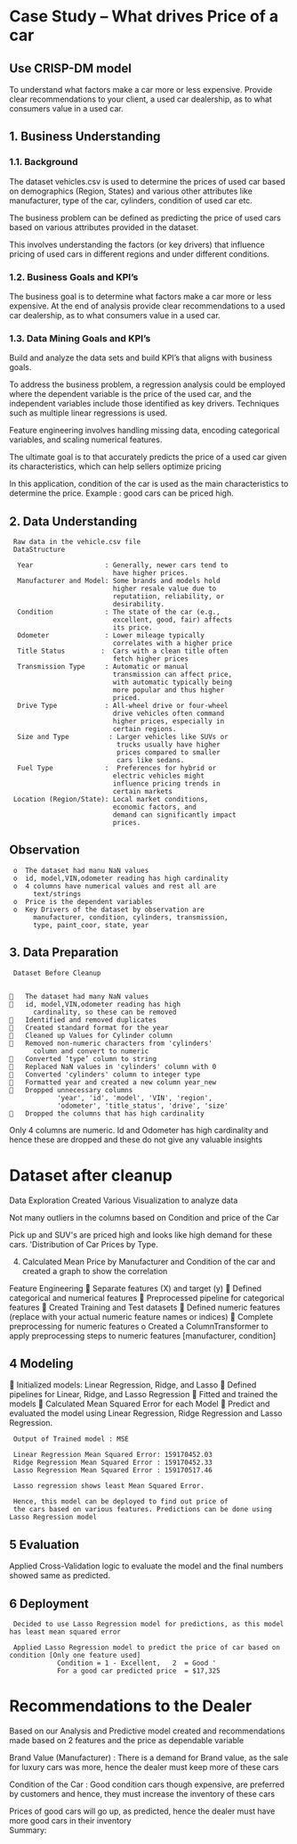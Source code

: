 # Case Study – What drives Price of a car

## Use CRISP-DM model 
	
To understand what factors make a car more or less expensive.
Provide clear recommendations to your client, a used car dealership, as to what consumers value in a used car.

##  1.	Business Understanding
### 1.1.	Background
The dataset vehicles.csv is used to determine the prices of used car based on demographics (Region, States) and various other attributes like manufacturer, type of the car, cylinders, condition of used car etc.

The business problem can be defined as predicting the price of used cars based on various attributes provided in the dataset. 

This involves understanding the factors (or key drivers) that influence pricing of used cars in different regions and under different conditions.

### 1.2.	Business Goals and KPI’s
The business goal is to determine what factors make a car more or less expensive. At the end of analysis provide clear recommendations to a used car dealership, as to what consumers value in a used car.

### 1.3.	Data Mining Goals and KPI’s
Build and analyze the data sets and build KPI’s that aligns with business goals.

To address the business problem, a regression analysis could be employed where the dependent variable is the price of the used car, and the independent variables include those identified as key drivers. Techniques such as multiple linear regressions is used.

Feature engineering involves handling missing data, encoding categorical variables, and  scaling numerical features.

The ultimate goal is to that accurately predicts the price of a used car given its characteristics, which can help sellers optimize pricing
 
 In this application, condition of the car is used as the main characteristics to determine the price. Example : good cars can be priced high.

## 2.	Data Understanding 
     Raw data in the vehicle.csv file
     DataStructure

      Year                  : Generally, newer cars tend to
                              have higher prices.
      Manufacturer and Model: Some brands and models hold 
                              higher resale value due to
                              reputatiion, reliability, or  
                              desirability.
      Condition             : The state of the car (e.g.,
                              excellent, good, fair) affects 
                              its price.
      Odometer              : Lower mileage typically 
                              correlates with a higher price 
      Title Status		   :  Cars with a clean title often
                              fetch higher prices
      Transmission Type     : Automatic or manual 
                              transmission can affect price,
                              with automatic typically being 
                              more popular and thus higher
                              priced.
      Drive Type            : All-wheel drive or four-wheel  
                              drive vehicles often command 
                              higher prices, especially in 
                              certain regions.
      Size and Type          : Larger vehicles like SUVs or 
                               trucks usually have higher 
                               prices compared to smaller
                               cars like sedans.
      Fuel Type             :  Preferences for hybrid or 
                              electric vehicles might 
                              influence pricing trends in 
                              certain markets
     Location (Region/State): Local market conditions, 
                              economic factors, and 
                              demand can significantly impact 
                              prices.

## Observation
     o	The dataset had manu NaN values
     o	id, model,VIN,odometer reading has high cardinality 
     o	4 columns have numerical values and rest all are 
          text/strings
     o	Price is the dependent variables
     o	Key Drivers of the dataset by observation are
          manufacturer, condition, cylinders, transmission,
          type, paint_coor, state, year

## 3.	Data Preparation
     Dataset Before Cleanup

          
    	The dataset had many NaN values
    	id, model,VIN,odometer reading has high 
          cardinality, so these can be removed
    	Identified and removed duplicates
    	Created standard format for the year
    	Cleaned up Values for Cylinder column
    	Removed non-numeric characters from 'cylinders'
          column and convert to numeric
    	Converted ‘type’ column to string
    	Replaced NaN values in 'cylinders' column with 0 
    	Converted 'cylinders' column to integer type  
    	Formatted year and created a new column year_new 
    	Dropped unnecessary columns
                'year', 'id', 'model', 'VIN', 'region',
                'odometer', 'title_status', 'drive', 'size' 
    	Dropped the columns that has high cardinality 

Only 4 columns are numeric. Id and Odometer has high cardinality and hence these are dropped and these do not give any valuable insights
 

# Dataset after cleanup
 

Data Exploration
Created Various Visualization to analyze data 

Not many outliers in the columns based on Condition and price of the Car

 

Pick up and SUV's are priced high and looks like high demand for these cars. 'Distribution of Car Prices by Type.

 








                      
4.	Calculated Mean Price by Manufacturer and Condition of the car and created a graph to show the correlation
 
Feature Engineering
	Separate features (X) and target (y)
	Defined categorical and numerical features
	Preprocessed pipeline for categorical features
	Created Training and Test datasets
	Defined numeric features (replace with your actual numeric feature names or indices)
	Complete preprocessing for numeric features
o	Created a ColumnTransformer to apply preprocessing steps to numeric features [manufacturer, condition]

 




## 4	Modeling
	Initialized models: Linear Regression, Ridge, and Lasso
	Defined pipelines for Linear, Ridge, and Lasso Regression
	Fitted and trained the models 
	Calculated Mean Squared Error for each Model
	Predict and evaluated the model using Linear Regression, 
     Ridge Regression and Lasso Regression.
     
     Output of Trained model : MSE
                   
     Linear Regression Mean Squared Error: 159170452.03
     Ridge Regression Mean Squared Error : 159170452.33
     Lasso Regression Mean Squared Error : 159170517.46 
     
     Lasso regression shows least Mean Squared Error. 
     
     Hence, this model can be deployed to find out price of 
     the cars based on various features. Predictions can be done using Lasso Regression model

## 5	Evaluation
Applied Cross-Validation logic to evaluate the model and
the final numbers showed same as predicted.

## 6	Deployment
     Decided to use Lasso Regression model for predictions, as this model  has least mean squared error
     
     Applied Lasso Regression model to predict the price of car based on   condition [Only one feature used]
                Condition = 1 - Excellent,   2  = Good '
                For a good car predicted price  = $17,325

# Recommendations to the Dealer
Based on our Analysis and Predictive model created and recommendations made based on 2 features and the price as dependable variable 

Brand Value (Manufacturer) : There is a demand for Brand value, as the sale for luxury cars was more, hence the dealer must keep more of these cars
                      
Condition of the Car :  Good condition cars though expensive, are preferred by customers and hence, they must increase the inventory of these cars

Prices of good cars will go up, as predicted, hence the dealer must have more good cars in their inventory	 
Summary: 

